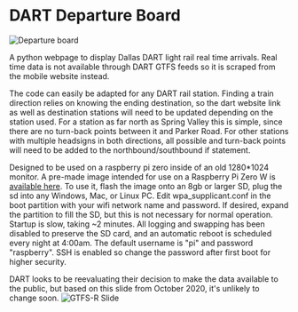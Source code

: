 # DART Departure Board

![Departure board](https://i.imgur.com/i4VNMQb.jpg)

A python webpage to display Dallas DART light rail real time arrivals. Real time data is not available through DART GTFS feeds so it is scraped from the mobile website instead.

The code can easily be adapted for any DART rail station.  Finding a train direction relies on knowing the ending destination, so the dart website link as well as destination stations will need to be updated depending on the station used.  For a station as far north as Spring Valley this is simple, since there are no turn-back points between it and Parker Road.  For other stations with multiple headsigns in both directions, all possible and turn-back points will need to be added to the northbound/southbound if statement.

Designed to be used on a raspberry pi zero inside of an old 1280*1024 monitor.  A pre-made image intended for use on a Raspberry Pi Zero W is [available here](https://mega.nz/file/6Y4gnRBS#twmQj192V3xVO4861dGGzrvbwmWZjWNNBRejZXfcxPE).  To use it, flash the image onto an 8gb or larger SD, plug the sd into any Windows, Mac, or Linux PC.  Edit wpa_supplicant.conf in the boot partition with your wifi network name and password.  If desired, expand the partition to fill the SD, but this is not necessary for normal operation.  Startup is slow, taking ~2 minutes.  All logging and swapping has been disabled to preserve the SD card, and an automatic reboot is scheduled every night at 4:00am.  The default username is "pi" and password "raspberry".  SSH is enabled so change the password after first boot for higher security.

DART looks to be reevaluating their decision to make the data available to the public, but based on this slide from October 2020, it's unlikely to change soon.
![GTFS-R Slide](https://imgur.com/TSGKiAd.png)
